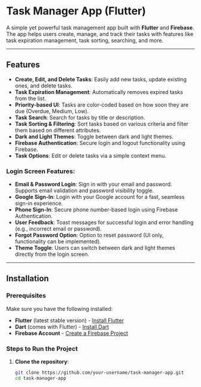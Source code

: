 # Task Manager App (Flutter)

A simple yet powerful task management app built with **Flutter** and **Firebase**. The app helps users create, manage, and track their tasks with features like task expiration management, task sorting, searching, and more.

---

## Features

- **Create, Edit, and Delete Tasks**: Easily add new tasks, update existing ones, and delete tasks.
- **Task Expiration Management**: Automatically removes expired tasks from the list.
- **Priority-based UI**: Tasks are color-coded based on how soon they are due (Overdue, Medium, Low).
- **Task Search**: Search for tasks by title or description.
- **Task Sorting & Filtering**: Sort tasks based on various criteria and filter them based on different attributes.
- **Dark and Light Themes**: Toggle between dark and light themes.
- **Firebase Authentication**: Secure login and logout functionality using Firebase.
- **Task Options**: Edit or delete tasks via a simple context menu.

### Login Screen Features:
- **Email & Password Login**: Sign in with your email and password. Supports email validation and password visibility toggle.
- **Google Sign-In**: Login with your Google account for a fast, seamless sign-in experience.
- **Phone Sign-In**: Secure phone number-based login using Firebase Authentication.
- **User Feedback**: Toast messages for successful login and error handling (e.g., incorrect email or password).
- **Forgot Password Option**: Option to reset password (UI only, functionality can be implemented).
- **Theme Toggle**: Users can switch between dark and light themes directly from the login screen.

---

## Installation

### Prerequisites

Make sure you have the following installed:

- **Flutter** (latest stable version) - [Install Flutter](https://flutter.dev/docs/get-started/install)
- **Dart** (comes with Flutter) - [Install Dart](https://dart.dev/get-dart)
- **Firebase Account** - [Create a Firebase Project](https://console.firebase.google.com/)

### Steps to Run the Project

1. **Clone the repository**:
   ```bash
   git clone https://github.com/your-username/task-manager-app.git
   cd task-manager-app
